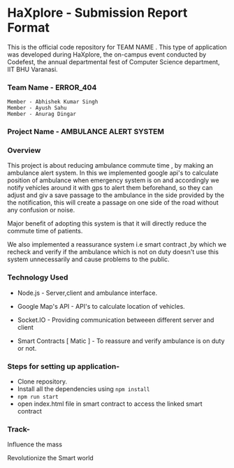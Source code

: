 # HaXplore - Submission Report Format

This is the official code repository for TEAM NAME . This type of application was developed during HaXplore, the on-campus event conducted by Codefest, the annual departmental fest of Computer Science department, IIT BHU Varanasi.


### Team Name - ERROR_404

    Member - Abhishek Kumar Singh
    Member - Ayush Sahu
    Member - Anurag Dingar

### Project Name - AMBULANCE ALERT SYSTEM

### Overview


This project is about reducing  ambulance commute time , by making an ambulance alert system.
In this we implemented google api's to calculate position of ambulance when emergency system is on and accordingly we notify vehicles
around it with gps to alert them beforehand, so they can adjust and giv a save passage to the ambulance in the side provided by the
the notification, this will create a passage on one side of the road without any confusion or noise.

Major benefit of adopting this system is that it will directly reduce the commute time of patients. 

We also implemented a reassurance system i.e smart contract ,by which we recheck and verify if the
ambulance which is not on duty doesn't use this system unnecessarily and cause problems to the public. 

### Technology Used

* Node.js           - Server,client and ambulance interface.

* Google Map's API - API's to calculate location of vehicles.

* Socket.IO        - Providing communication betweeen different server and client

* Smart Contracts  [ Matic ] - To reassure and verify ambulance is on duty or not.


### Steps for setting up application-

* Clone repository.
* Install all the dependencies using `npm install`
* `npm run start`
* open index.html file in smart contract to access the linked smart contract 

### Track-

Influence the mass


Revolutionize the Smart world

